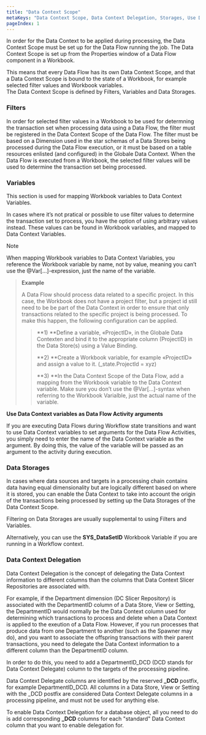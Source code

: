 ```yaml
---
title: "Data Context Scope"
metaKeys: "Data Context Scope, Data Context Delegation, Storages, Use Data Context variables as Data Flow Activity arguments, Filters"
pageIndex: 1
---
```




In order for the Data Context to be applied during processing, the Data Context Scope must be set up for the Data Flow running the job. The Data Context Scope is set up from the Properties window of a Data Flow component in a Workbook. 

This means that every Data Flow has its own Data Context Scope, and that a Data Context Scope is bound to the state of a Workbook, for example selected filter values and Workbook variables.   
The Data Context Scope is defined by Filters, Variables and Data Storages.
<br/>

### Filters

In order for selected filter values in a Workbook to be used for determning the transaction set when processing data using a Data Flow, the filter must be registered in the Data Context Scope of the Data Flow. The filter must be based on a Dimension used in the star schemas of a Data Stores being processed during the Data Flow execution, or it must be based on a table resources enlisted (and configured) in the Globale Data Context. When the Data Flow is executed from a Workbook, the selected filter values will be used to determine the transaction set being processed.
<br/>

### Variables

This section is used for mapping Workbook variables to Data Context Variables.

In cases where it’s not pratical or possible to use filter values to determine the transaction set to process, you have the option of using arbitrary values instead. These values can be found in Workbook variables, and mapped to Data Context Variables. 


> [!NOTE]
> When mapping Workbook variables to Data Context Variables, you reference the Workbook variable by name, not by value, meaning you can’t use the @Var[…]-expression, just the name of the variable.

>**Example**
>
>A Data Flow should process data related to a specific project. 
>In this case, the Workbook does not have a project filter, but a project id still need to be be part of the Data Context in order to ensure that only transactions related to the specific project is being processed.
>To make this happen, the following configuration can be applied.
>
>>**1)	**Define a variable, «ProjectID», in the Globale Data Contexten and bind it to the appropriate column (ProjectID) in the Data Store(s) using a Value Binding.
>>
>>**2)	**Create a Workbook variable, for example «ProjectID» and assign a value to it. (_state.ProjectId = xyz)
>>
>>**3)	**In the Data Context Scope of the Data Flow, add a mapping from the Workbook variable to the Data Context variable. Make sure you don’t use the @Var[…]-syntax when referring to the Workbook Varialble, just the actual name of the variable.
 


**Use Data Context variables as Data Flow Activity arguments**

If you are executing Data Flows during Workflow state transitions and want to use Data Context variables to set arguments for the Data Flow Activities, you simply need to enter the name of the Data Context variable as the argument. By doing this, the value of the variable will be passed as an argument to the activity during execution.
<br/>

### Data Storages

In cases where data sources and targets in a processing chain contains data having equal dimensionality but are logically different based on where it is stored, you can enable the Data Context to take into account the origin of the transactions being processed by setting up the Data Storages of the Data Context Scope. 

Filtering on Data Storages are usually supplemental to using Filters and Variables. 

Alternatively, you can use the **SYS_DataSetID** Workbook Variable if you are running in a Workflow context. 
<br/>

### Data Context Delegation

Data Context Delegation is the concept of delegating the Data Context information to different columns than the columns that Data Context Slicer Repositories are associated with.
 
For example, if the Department dimension (DC Slicer Repository) is associated with the DepartmentID column of a Data Store, View or Setting, the DepartmentID would normally be the Data Context column used for determining which transactions to process and delete when a Data Context is applied to the exeution of a Data Flow. However, if you run processes that produce data from one Department to another (such as the Spawner may do), and you want to associate the offspring transactions with their parent transactions, you need to delegate the Data Context information to a different column than the DepartmentID column. 

In order to do this, you need to add a DepartmentID_DCD (DCD stands for Data Context Delegate) column to the targets of the processing pipeline.

Data Context Delegate columns are identified by the reserved **_DCD** postfix, for example DepartmentID_DCD. All columns in a Data Store, View or Setting with the _DCD postfix are considered Data Context Delegate columns in a processing pipeline, and must not be used for anything else. 

To enable Data Context Delegation for a database object, all you need to do is add corresponding **_DCD** columns for each "standard" Data Context column that you want to enable delegation for. 
